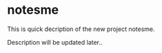 # notesme

This is quick decription of the new project notesme.

Description will be updated later..


